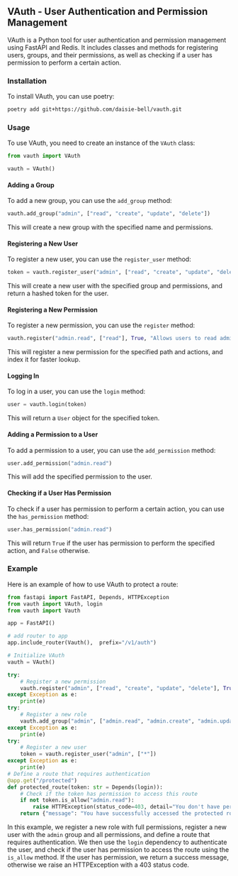 ## VAuth - User Authentication and Permission Management

VAuth is a Python tool for user authentication and permission management using FastAPI and Redis. It includes classes and methods for registering users, groups, and their permissions, as well as checking if a user has permission to perform a certain action.

### Installation

To install VAuth, you can use poetry:

```bash
poetry add git+https://github.com/daisie-bell/vauth.git
```

### Usage

To use VAuth, you need to create an instance of the `VAuth` class:

```python
from vauth import VAuth

vauth = VAuth()
```
#### Adding a Group

To add a new group, you can use the `add_group` method:

```python
vauth.add_group("admin", ["read", "create", "update", "delete"])
```

This will create a new group with the specified name and permissions.

#### Registering a New User

To register a new user, you can use the `register_user` method:

```python
token = vauth.register_user("admin", ["read", "create", "update", "delete"])
```

This will create a new user with the specified group and permissions, and return a hashed token for the user.

#### Registering a New Permission

To register a new permission, you can use the `register` method:

```python
vauth.register("admin.read", ["read"], True, "Allows users to read admin data")
```

This will register a new permission for the specified path and actions, and index it for faster lookup.

#### Logging In

To log in a user, you can use the `login` method:

```python
user = vauth.login(token)
```

This will return a `User` object for the specified token.

#### Adding a Permission to a User

To add a permission to a user, you can use the `add_permission` method:

```python
user.add_permission("admin.read")
```

This will add the specified permission to the user.

#### Checking if a User Has Permission

To check if a user has permission to perform a certain action, you can use the `has_permission` method:

```python
user.has_permission("admin.read")
```

This will return `True` if the user has permission to perform the specified action, and `False` otherwise.

### Example

Here is an example of how to use VAuth to protect a route:

```python
from fastapi import FastAPI, Depends, HTTPException
from vauth import VAuth, login
from vauth import Vauth

app = FastAPI()

# add router to app
app.include_router(Vauth(),  prefix="/v1/auth")

# Initialize VAuth
vauth = VAuth()

try:
    # Register a new permission
    vauth.register("admin", ["read", "create", "update", "delete"], True)
except Exception as e:
    print(e)
try:
    # Register a new role
    vauth.add_group("admin", ["admin.read", "admin.create", "admin.update", "admin.delete"])
except Exception as e:
    print(e)
try:
    # Register a new user
    token = vauth.register_user("admin", ["*"])
except Exception as e:
    print(e)
# Define a route that requires authentication
@app.get("/protected")
def protected_route(token: str = Depends(login)):
    # Check if the token has permission to access this route
    if not token.is_allow("admin.read"):
        raise HTTPException(status_code=403, detail="You don't have permission to access this route.")
    return {"message": "You have successfully accessed the protected route."}
```

In this example, we register a new role with full permissions, register a new user with the `admin` group and all permissions, and define a route that requires authentication. We then use the `login` dependency to authenticate the user, and check if the user has permission to access the route using the `is_allow` method. If the user has permission, we return a success message, otherwise we raise an HTTPException with a 403 status code.